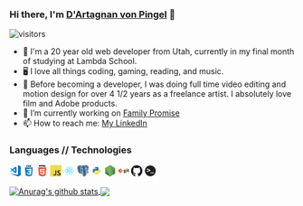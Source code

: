 ### Hi there, I'm [D'Artagnan von Pingel](https://dartagnan.tech/) 👋

![visitors](https://visitor-badge.glitch.me/badge?page_id=dvonpingel.dvonpingel)

- 👋 I'm a 20 year old web developer from Utah, currently in my final month of studying at Lambda School.
- 🖥️ I love all things coding, gaming, reading, and music.
- 💼 Before becoming a developer, I was doing full time video editing and motion design for over 4 1/2 years as a freelance artist. I absolutely love film and Adobe products.
- 🔭 I’m currently working on [Family Promise](https://a.familypromiseservicetracker.dev/)
- 📫 How to reach me: [My LinkedIn](https://www.linkedin.com/in/dartagnan-von-pingel/)

### Languages // Technologies

<code><img height="20" src="https://raw.githubusercontent.com/github/explore/80688e429a7d4ef2fca1e82350fe8e3517d3494d/topics/visual-studio-code/visual-studio-code.png"></code>
<code><img height="20" src="https://raw.githubusercontent.com/github/explore/80688e429a7d4ef2fca1e82350fe8e3517d3494d/topics/css/css.png"></code>
<code><img height="20" src="https://raw.githubusercontent.com/github/explore/80688e429a7d4ef2fca1e82350fe8e3517d3494d/topics/html/html.png"></code>
<code><img height="20" src="https://raw.githubusercontent.com/github/explore/80688e429a7d4ef2fca1e82350fe8e3517d3494d/topics/javascript/javascript.png"></code>
<code><img height="20" src="https://raw.githubusercontent.com/github/explore/80688e429a7d4ef2fca1e82350fe8e3517d3494d/topics/react/react.png"></code>
<code><img height="20" src="https://raw.githubusercontent.com/github/explore/80688e429a7d4ef2fca1e82350fe8e3517d3494d/topics/postgresql/postgresql.png"></code>
<code><img height="20" src="https://raw.githubusercontent.com/github/explore/80688e429a7d4ef2fca1e82350fe8e3517d3494d/topics/python/python.png"></code>
<code><img height="20" src="https://raw.githubusercontent.com/github/explore/80688e429a7d4ef2fca1e82350fe8e3517d3494d/topics/nodejs/nodejs.png"></code>
<code><img height="20" src="https://raw.githubusercontent.com/github/explore/80688e429a7d4ef2fca1e82350fe8e3517d3494d/topics/git/git.png"></code>
<code><img height="20" src="https://raw.githubusercontent.com/github/explore/78df643247d429f6cc873026c0622819ad797942/topics/github/github.png"></code>
<code><img height="20" src="https://raw.githubusercontent.com/github/explore/80688e429a7d4ef2fca1e82350fe8e3517d3494d/topics/terminal/terminal.png"></code>

<a href="https://github.com/dvonpingel/github-readme-stats">
  <img align="center" src="https://github-readme-stats.vercel.app/api?username=dvonpingel&show_icons=true&include_all_commits=true&theme=material-palenight" alt="Anurag's github stats" />
</a>
<a href="https://github.com/dvonpingel/github-readme-stats">
  <!-- Change the `github-readme-stats.dvonpingel1.vercel.app` to `github-readme-stats.vercel.app`  -->
  <img align="center" src="https://github-readme-stats.vercel.app/api/top-langs/?username=dvonpingel&layout=compact&theme=material-palenight" />
</a>

<!--
**dvonpingel/dvonpingel** is a ✨ _special_ ✨ repository because its `README.md` (this file) appears on your GitHub profile.

Here are some ideas to get you started:

- 🔭 I’m currently working on ...
- 🌱 I’m currently learning ...
- 👯 I’m looking to collaborate on ...
- 🤔 I’m looking for help with ...
- 💬 Ask me about ...
- 📫 How to reach me: ...
- 😄 Pronouns: ...
- ⚡ Fun fact: ...
  -->
